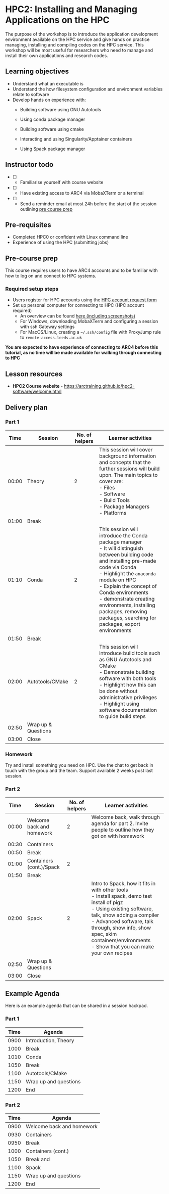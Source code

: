 # HPC2: Installing and Managing Applications on the HPC

The purpose of the workshop is to introduce the application development environment available on the HPC service and give hands on practice managing, installing and compiling codes on the HPC service. This workshop will be most useful for researchers who need to manage and install their own applications and research codes.

## Learning objectives

* Understand what an executable is
* Understand the how filesystem configuration and environment variables relate to software
* Develop hands on experience with:
    * Building software using GNU Autotools
    * Using conda package manager
    * Building software using cmake
    * Interacting and using Singularity/Apptainer containers

    * Using Spack package manager

 

## Instructor todo

- [ ] - Familiarise yourself with course website
- [ ] - Have existing access to ARC4 via MobaXTerm or a terminal
- [ ] - Send a reminder email at most 24h before the start of the session outlining [pre course prep](#Pre-course-prep)

## Pre-requisites 

- Completed HPC0 or confident with Linux command line
- Experience of using the HPC (submitting jobs)

## Pre-course prep

This course requires users to have ARC4 accounts and to be familiar with how to log on and connect to HPC systems.

### Required setup steps

- Users register for HPC accounts using the [HPC account request form](https://leeds.service-now.com/it?id=sc_cat_item&sys_id=4c002dd70f235f00a82247ece1050ebc)
- Set up personal computer for connecting to HPC (HPC account required)
    - An overview can be found [here (including screenshots)](https://hackmd.io/xBKb6Az3QmewUsVF3ab2qg#Pre-workshop-prep)
    - For Windows, downloading MobaXTerm and configuring a session with ssh Gateway settings
    - For MacOS/Linux, creating a `~/.ssh/config` file with ProxyJump rule to `remote-access.leeds.ac.uk`

**You are expected to have experience of connecting to ARC4 before this tutorial, as no time will be made available for walking through connecting to HPC**

## Lesson resources

- **HPC2 Course website** - https://arctraining.github.io/hpc2-software/welcome.html

## Delivery plan

### Part 1

| Time      | Session                          | No. of helpers  | Learner activities |
| --------- | -------------------------------- | --------------- | -----------------  |
| 00:00     | Theory                           | 2               | This session will cover background information and concepts that the further sessions will build upon. The main topics to cover are:<br>- Files<br>- Software<br>- Build Tools<br>- Package Managers<br>- Platforms|
| 01:00     | Break                            |                 |                    |
| 01:10     | Conda                            | 2               | This session will introduce the Conda package manager <br> - It will distinguish between building code and installing pre-made code via Conda <br> - Highlight the `anaconda` module on HPC <br> - Explain the concept of Conda environments <br> - demonstrate creating environments, installing packages, removing packages, searching for packages, export environments  |
| 01:50     | Break                            |                 |                    |
| 02:00     | Autotools/CMake                  | 2               | This session will introduce build tools such as GNU Autotools and CMake <br> - Demonstrate building software with both tools <br> - Highlight how this can be done without administrative privileges <br> - Highlight using software documentation to guide build steps |
| 02:50     | Wrap up & Questions             |                 |                     |
| 03:00     | Close                           |                 |                     |


### Homework

Try and install something you need on HPC. Use the chat to get back in touch with the group and the team. Support available 2 weeks post last session.


### Part 2

| Time     | Session                          | No. of helpers   | Learner activities |
| -------- | -------------------------------- | ---------------  | -----------------  |
| 00:00     | Welcome back and homework       | 2                | Welcome back, walk through agenda for part 2. Invite people to outline how they got on with homework |
| 00:30     | Containers                      |                  |                    |
| 00:50     | Break                           |                  |                    |
| 01:00     | Containers (cont.)/Spack        | 2                |                    |
| 01:50     | Break                           |                  |                    |
| 02:00     | Spack                           | 2                | Intro to Spack, how it fits in with other tools<br/>- Install spack, demo test install of pigz<br/>- Using existing software, talk, show adding a compiler<br/>- Advanced software, talk through, show info, show spec, skim containers/environments<br/>- Show that you can make your own recipes                 |                    
| 02:50     | Wrap up & Questions             |                  |                    |
| 03:00     | Close                           |                  |                    |


## Example Agenda

Here is an example agenda that can be shared in a session hackpad.

### Part 1

| Time     | Agenda                          |
| -------- | ------------------------------- |
| 0900     | Introduction, Theory            |
| 1000     | Break                           |
| 1010     | Conda                           |
| 1050     | Break                           |
| 1100     | Autotools/CMake                 |
| 1150     | Wrap up and questions           |
| 1200     | End                             |

### Part 2


| Time     | Agenda                          |
| -------- | ------------------------------- |
| 0900     | Welcome back and homework       |
| 0930     | Containers                      |
| 0950     | Break                           |
| 1000     | Containers (cont.)              |
| 1050     | Break and                       |
| 1100     | Spack                           |
| 1150     | Wrap up and questions           |
| 1200     | End                             |
